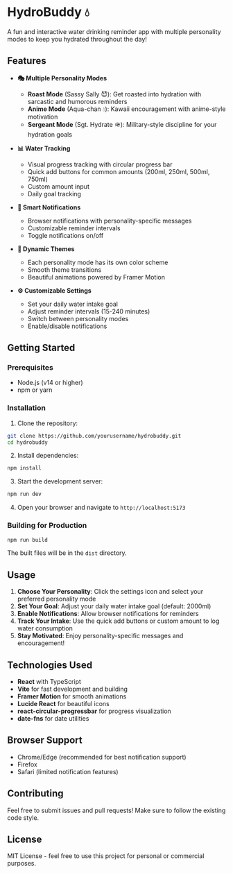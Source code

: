 # HydroBuddy 💧

A fun and interactive water drinking reminder app with multiple personality modes to keep you hydrated throughout the day!

## Features

- **🎭 Multiple Personality Modes**
  - **Roast Mode** (Sassy Sally 😈): Get roasted into hydration with sarcastic and humorous reminders
  - **Anime Mode** (Aqua-chan 💧): Kawaii encouragement with anime-style motivation
  - **Sergeant Mode** (Sgt. Hydrate 🪖): Military-style discipline for your hydration goals

- **📊 Water Tracking**
  - Visual progress tracking with circular progress bar
  - Quick add buttons for common amounts (200ml, 250ml, 500ml, 750ml)
  - Custom amount input
  - Daily goal tracking

- **🔔 Smart Notifications**
  - Browser notifications with personality-specific messages
  - Customizable reminder intervals
  - Toggle notifications on/off

- **🎨 Dynamic Themes**
  - Each personality mode has its own color scheme
  - Smooth theme transitions
  - Beautiful animations powered by Framer Motion

- **⚙️ Customizable Settings**
  - Set your daily water intake goal
  - Adjust reminder intervals (15-240 minutes)
  - Switch between personality modes
  - Enable/disable notifications

## Getting Started

### Prerequisites

- Node.js (v14 or higher)
- npm or yarn

### Installation

1. Clone the repository:
```bash
git clone https://github.com/yourusername/hydrobuddy.git
cd hydrobuddy
```

2. Install dependencies:
```bash
npm install
```

3. Start the development server:
```bash
npm run dev
```

4. Open your browser and navigate to `http://localhost:5173`

### Building for Production

```bash
npm run build
```

The built files will be in the `dist` directory.

## Usage

1. **Choose Your Personality**: Click the settings icon and select your preferred personality mode
2. **Set Your Goal**: Adjust your daily water intake goal (default: 2000ml)
3. **Enable Notifications**: Allow browser notifications for reminders
4. **Track Your Intake**: Use the quick add buttons or custom amount to log water consumption
5. **Stay Motivated**: Enjoy personality-specific messages and encouragement!

## Technologies Used

- **React** with TypeScript
- **Vite** for fast development and building
- **Framer Motion** for smooth animations
- **Lucide React** for beautiful icons
- **react-circular-progressbar** for progress visualization
- **date-fns** for date utilities

## Browser Support

- Chrome/Edge (recommended for best notification support)
- Firefox
- Safari (limited notification features)

## Contributing

Feel free to submit issues and pull requests! Make sure to follow the existing code style.

## License

MIT License - feel free to use this project for personal or commercial purposes.
